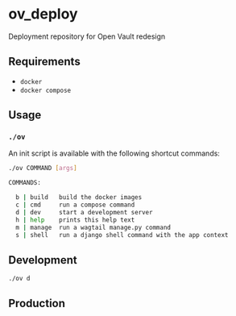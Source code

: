 # ov_deploy

Deployment repository for Open Vault redesign

## Requirements
- `docker`
- `docker compose`

## Usage

### `./ov`

An init script is available with the following shortcut commands:

```bash
./ov COMMAND [args]

COMMANDS:

  b | build   build the docker images
  c | cmd     run a compose command
  d | dev     start a development server
  h | help    prints this help text
  m | manage  run a wagtail manage.py command
  s | shell   run a django shell command with the app context
```

## Development
`./ov d`

## Production
